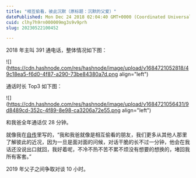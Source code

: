 ```yaml
---
title: "相互偷看，彼此沉默（原标题：沉默的父爱）"
datePublished: Mon Dec 24 2018 02:04:40 GMT+0000 (Coordinated Universal Time)
cuid: clhy7h9rn000009mg3s9v9prh
slug: 20230522100452

---
```


2018 年主叫 391 通电话，整体情况如下图：

![](https://cdn.hashnode.com/res/hashnode/image/upload/v1684721052818/49c18ea5-f6d0-4f87-a290-73be84380a7d.png align="left")

通话时长 Top3 如下图：

![](https://cdn.hashnode.com/res/hashnode/image/upload/v1684721056431/9d8489cd-352c-4f89-8e98-ca3206a72e55.png align="left")

和我爸全年通话仅 28 分钟。

就像我在[自传](http://mp.weixin.qq.com/s?__biz=MzI3MzU5MDA1OQ==&mid=2247484633&idx=1&sn=4aada58de098175ab7a33f6f99d49401&chksm=eb21b69ddc563f8b4f61322a6cb756277c3c8fb780434189f6273798a9bdb42635f175b1dd1d&scene=21#wechat_redirect)里写的，“我和我爸就像是相互偷看的朋友，我们更多从其他人那里了解彼此的近况，因为一旦是面对面的问候，对话干脆的长不过一分钟，他会在我话还没说出口就回，我好着呢，不冷不热不苦不累不烦没有想要的想换的，堵回我所有客套。”

2019 年父子之间争取对谈 10 小时。